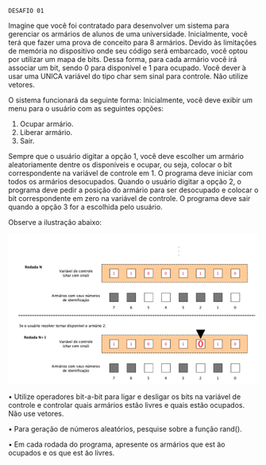     DESAFIO 01

Imagine que você foi contratado para desenvolver um sistema para gerenciar os armários de alunos de uma universidade. Inicialmente, você terá que fazer uma prova de conceito para 8 armários. Devido às limitações de memória no dispositivo onde seu código será embarcado, você optou por utilizar um mapa de bits. Dessa forma, para cada armário você irá associar um bit, sendo 0 para disponível e 1 para ocupado. Você dever ́a usar uma UNICA variável do tipo char sem sinal para controle. Não utilize vetores.

O sistema funcionará da seguinte forma: Inicialmente, você deve exibir um menu para o usuário com as seguintes opções:

1. Ocupar armário.
2. Liberar armário.
3. Sair.

Sempre que o usuário digitar a opção 1, você deve escolher um armário aleatoriamente dentre os disponíveis e ocupar, ou seja, colocar o bit correspondente na variável de controle em 1. O programa deve iniciar com todos os armários desocupados. Quando o usuário digitar a opção 2, o programa deve pedir a posição do armário para ser desocupado e colocar o bit correspondente em zero na variável de controle. O programa deve sair quando a opção 3 for a escolhida pelo usuário.

Observe a ilustração abaixo:

![image](image.png)


• Utilize operadores bit-a-bit para ligar e desligar os bits na variável de controle e controlar quais armários estão livres e quais estão ocupados. Não use vetores.

• Para geração de números aleatórios, pesquise sobre a função rand().

• Em cada rodada do programa, apresente os armários que est ̃ao ocupados e os que est ̃ao livres.
